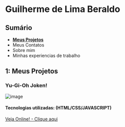 <h1> Guilherme de Lima Beraldo </h1>
<h2>Sumário</h2>

- **[Meus Projetos](#1-meus-projetos)**
-   Meus Contatos
-   Sobre mim
-   Minhas experiencias de trabalho
 
<h2>1: Meus Projetos</h2>
<h3>Yu-Gi-Oh Joken!</h3>

![image](https://github.com/Guilherme-Beraldo/teste-port/assets/119258473/55587277-94c3-4d4e-9c13-2601ee256cb5)
<h4>Tecnologias utilizadas: (HTML/CSS/JAVASCRIPT)</h4>

[Veja Online! - Clique aqui](https://guilherme-beraldo.github.io/yu-gi-oh-joken/)
